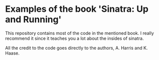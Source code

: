 # Examples of the book 'Sinatra: Up and Running'

This repository contains most of the code in the mentioned book.
I really recommend it since it teaches you a lot about the insides of sinatra.

All the credit to the code goes directly to the authors, A. Harris and K. Haase.


